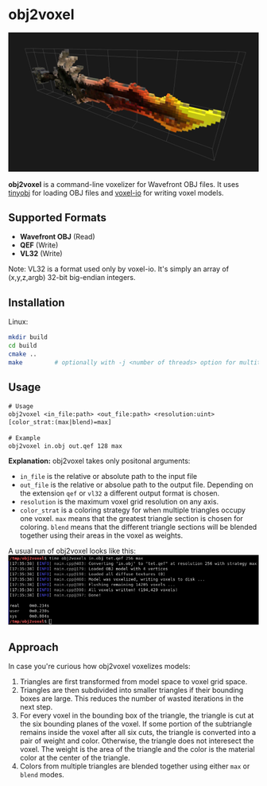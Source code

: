 # obj2voxel

![voxelized sword](img/sword_voxelized.png)

**obj2voxel** is a command-line voxelizer for Wavefront OBJ files.
It uses [tinyobj](https://github.com/tinyobjloader/tinyobjloader) for loading OBJ files and [voxel-io](https://github.com/Eisenwave/voxel-io) for writing voxel models.

## Supported Formats

- **Wavefront OBJ** (Read)
- **QEF** (Write)
- **VL32** (Write)

Note: VL32 is a format used only by voxel-io.
It's simply an array of (x,y,z,argb) 32-bit big-endian integers.

## Installation

Linux:
```sh
mkdir build
cd build
cmake ..
make         # optionally with -j <number of threads> option for multithreaded compile
```

## Usage

```
# Usage
obj2voxel <in_file:path> <out_file:path> <resolution:uint> [color_strat:(max|blend)=max]

# Example
obj2voxel in.obj out.qef 128 max
```

**Explanation:** obj2voxel takes only positonal arguments:

- `in_file` is the relative or absolute path to the input file
- `out_file` is the relative or absolue path to the output file. Depending on the extension `qef` or `vl32` a different output format is chosen.
- `resolution` is the maximum voxel grid resolution on any axis.
- `color_strat` is a coloring strategy for when multiple triangles occupy one voxel.
  `max` means that the greatest triangle section is chosen for coloring.
  `blend` means that the different triangle sections will be blended together using their areas in the voxel as weights.
  
A usual run of obj2voxel looks like this:
![screenshot](img/terminal_screenshot.png)

## Approach

In case you're curious how obj2voxel voxelizes models:
1. Triangles are first transformed from model space to voxel grid space.
2. Triangles are then subdivided into smaller triangles if their bounding boxes are large.
   This reduces the number of wasted iterations in the next step.
3. For every voxel in the bounding box of the triangle, the triangle is cut at the six bounding planes of the voxel.
   If some portion of the subtriangle remains inside the voxel after all six cuts, the triangle is converted into a pair of weight and color.
   Otherwise, the triangle does not interesect the voxel.
   The weight is the area of the triangle and the color is the material color at the center of the triangle.
4. Colors from multiple triangles are blended together using either `max` or `blend` modes.
